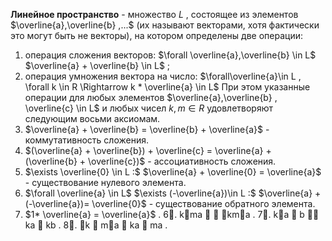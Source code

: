 **Линейное пространство** - множество $L$ , состоящее из элементов $\overline{a},\overline{b} ,...$ (их называют векторами, хотя фактически это могут быть не векторы),
на котором определены две операции:
1) операция сложения векторов: $\forall \overline{a},\overline{b} \in L$ $\overline{a} + \overline{b} \in L$ ;
2) операция умножения вектора на число: $\forall\overline{a}\in L , \forall k \in R \Rightarrow k * \overline{a} \in L$ 
При этом указанные операции для любых элементов $\overline{a},\overline{b} , \overline{c} \in L$ и любых чисел $k,m\in R$
удовлетворяют следующим восьми аксиомам.
1) $\overline{a} + \overline{b} = \overline{b} + \overline{a}$ - коммутативность сложения.
2) $(\overline{a} + \overline{b}) + \overline{c} = \overline{a} + (\overline{b} + \overline{c})$ - ассоциативность сложения.
3) $\exists \overline{0} \in L :$  $\overline{a} + \overline{0} = \overline{a}$ - существование нулевого элемента.
4) $\forall \overline{a} \in L$   $\exists (-\overline{a})\in L :$  $\overline{a} + (-\overline{a})= \overline{0}$ - существование обратного элемента.
5) $1* \overline{a} = \overline{a}$ .
6. kma   kma .
7. ka  b  ka  kb .
8. k  ma  ka  ma .
